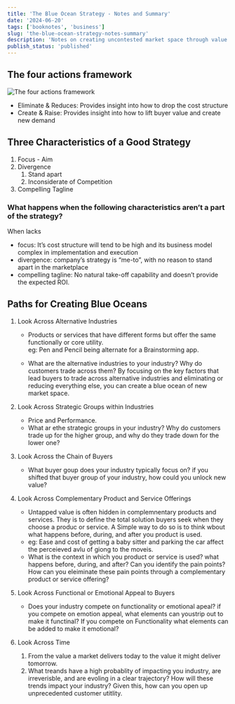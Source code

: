 ```yaml
---
title: 'The Blue Ocean Strategy - Notes and Summary'
date: '2024-06-20'
tags: ['booknotes', 'business']
slug: 'the-blue-ocean-strategy-notes-summary'
description: 'Notes on creating uncontested market space through value innovation. Learn about the four actions framework, strategic planning, and paths to blue ocean creation for competitive advantage.'
publish_status: 'published'
---
```


## The four actions framework

![The four actions framework](/images/blog-assets/blue-ocean-strategy/four-actions-framework.png)

- Eliminate & Reduces: Provides insight into how to drop the cost structure
- Create & Raise: Provides insight into how to lift buyer value and create new demand

## Three Characteristics of a Good Strategy

1. Focus - Aim
2. Divergence
   1. Stand apart
   2. Inconsiderate of Competition
3. Compelling Tagline

### **What happens when the following characteristics aren’t a part of the strategy?**

When lacks

- focus: It’s cost structure will tend to be high and its business model complex in implementation and execution
- divergence: company’s strategy is “me-to”, with no reason to stand apart in the marketplace
- compelling tagline: No natural take-off capability and doesn’t provide the expected ROI.

## Paths for Creating Blue Oceans

1. Look Across Alternative Industries

   - Products or services that have different forms but offer the same functionally or core utility.  
      eg: Pen and Pencil being alternate for a Brainstorming app.

   - What are the alternative industries to your industry? Why do customers trade across them? By focusing on the key factors that lead buyers to trade across alternative industries and eliminating or reducing everything else, you can create a blue ocean of new market space.

2. Look Across Strategic Groups within Industries
   - Price and Performance.
   - What ar ethe strategic groups in your industry? Why do customers trade up for the higher group, and why do they trade down for the lower one?
3. Look Across the Chain of Buyers
   - What buyer goup does your industry typically focus on? if you shifted that buyer group of your industry, how could you unlock new value?
4. Look Across Complementary Product and Service Offerings
   - Untapped value is often hidden in complemnentary products and services. They is to define the total solution buyers seek when they choose a produc or service. A Simple way to do so is to think wbout what happens before, during, and after you product is used.
   - eg: Ease and cost of getting a baby sitter and parking the car affect the perceieved avlu of giong to the moveis.
   - What is the context in which you product or service is used? what happens before, during, and after? Can you identify the pain points? How can you eleiminate these pain points through a complementary product or service offering?
5. Look Across Functional or Emotional Appeal to Buyers
   - Does your industry compete on functionality or emotional apeal? if you compete on emotion appeal, what elements can youstrip out to make it functinal? If you compete on Functionality what elements can be added to make it emotional?
6. Look Across Time
   1. From the value a market delivers today to the value it might deliver tomorrow.
   2. What treands have a high probablity of impacting you industry, are irreverisble, and are evoling in a clear trajectory? How will these trends impact your industry? Given this, how can you open up unprecedented customer utitlity.
